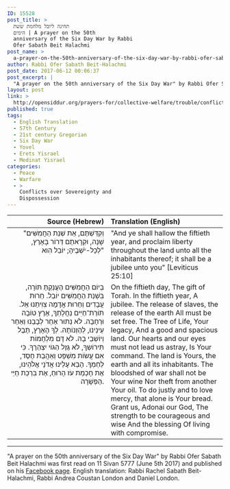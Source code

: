 ```yaml
---
ID: 15528
post_title: >
  תחינה ליובל מלחמת ששת
  הימים | A prayer on the 50th
  anniversary of the Six Day War by Rabbi
  Ofer Sabath Beit Halachmi
post_name: >
  a-prayer-on-the-50th-anniversary-of-the-six-day-war-by-rabbi-ofer-sabath-beit-halachmi
author: Rabbi Ofer Sabath Beit-Halachmi
post_date: 2017-06-12 00:06:37
post_excerpt: |
  "A prayer on the 50th anniversary of the Six Day War" by Rabbi Ofer Sabath Beit Halachmi was first read on 11 Sivan 5777 (June 5th 2017) and published on his <a href="https://www.facebook.com/rabbiofer/posts/10207863997432679">Facebook page</a>. English translation: Rabbi Rachel Sabath Beit-Halachmi, Rabbi Andrea Coustan London and Daniel London.
layout: post
link: >
  http://opensiddur.org/prayers-for/collective-welfare/trouble/conflicts-over-sovereignty-and-dispossession/a-prayer-on-the-50th-anniversary-of-the-six-day-war-by-rabbi-ofer-sabath-beit-halachmi/
published: true
tags:
  - English Translation
  - 57th Century
  - 21st century Gregorian
  - Six Day War
  - Yovel
  - Erets Yisrael
  - Medinat Yisrael
categories:
  - Peace
  - Warfare
  - >
    Conflicts over Sovereignty and
    Dispossession
---
```

<table  class="copyright" style="margin-left: auto;margin-right: auto;" class="dragtable">
<thead><tr><th id="x" style="text-align: right;">Source (Hebrew)</th><th style="text-align: left;">Translation (English)</th></tr></thead>
<tbody>
<tr><td style="vertical-align:top;" width="46%">
<div class="liturgy" style="text-align: right;"><span lang="he">
"וְקִדַּשְׁתֶּם, אֵת שְׁנַת הַחֲמִשִּׁים שָׁנָה, וּקְרָאתֶם דְּרוֹר בָּאָרֶץ, לְכָל-יֹשְׁבֶיהָ; יוֹבֵל הִוא"
</span></div></td>

<td style="vertical-align:top;" width="53%"><div class="english">
"And ye shall hallow the fiftieth year, and proclaim liberty throughout the land unto all the inhabitants thereof; it shall be a jubilee unto you" [Leviticus 25:10]
</div></td>
</tr>


<tr><td style="vertical-align:top;" width="46%">
<div class="liturgy" style="text-align: right;"><span lang="he">
בְּיוֹם הַחֲמִשִּׁים 
הֶעֱנַקְתָּ תּוֹרָה, 
בִּשְׁנַת הַחֲמִשִּׁים 
יוֹבֵל.
חֵרוּת עֲבָדִים וְחֵרוּת אֲדָמָה 
צִוִיתַנוּ אֵל.
תּוֹרַת־חַיִּים נַחֲלָתְךָ, 
אֶרֶץ טוֹבָה וּרְחָבָה. 
לֹא נַתוּר אַחַר לְבָבֵנוּ וְאַחַר עֵינֵינוּ, 
לְהַזְנוֹתָהּ.
לְךָ הָאָרֶץ, תֶּבֶל וְיוֹשְׁבֵי בָהּ. 
לֹא דָּם מִלְחָמוֹת תִּירוֹשְךָ, 
לֹא גֶּזֶל הַגּוֹי יִצְהַרֶךָ. 
כִּי אִם עֲשׂוֹת מִשְׁפָּט וְאַהֲבַת חֶסֶד, לַחְמְךָ.
הָבֵא עָלֵינוּ אֲדֹנָי אֱלֹהֵינוּ, 
אֶת חָכְמַת עֹז הָרוּחַ,
אֶת בִּרְכַּת 
חַיֵּי הַפְּשָׁרָה.
</span></div></td>

<td style="vertical-align:top;" width="53%"><div class="english">
On the fiftieth day,
The gift of Torah.
In the fiftieth year, 
A jubilee.
The release of slaves, the release of the earth
All must be set free.
The Tree of Life, Your legacy,
And a good and spacious land.
Our hearts and our eyes must not lead us astray,
Is Your command.
The land is Yours, the earth and all its inhabitants.
The bloodshed of war shall not be Your wine
Nor theft from another Your oil.
To do justly and to love mercy, that alone is Your bread.
Grant us, Adonai our God,
The strength to be courageous and wise
And the blessing
Of living with compromise.
</div></td>
</tr>
</tbody>
</tbody></table>

<hr />
"A prayer on the 50th anniversary of the Six Day War" by Rabbi Ofer Sabath Beit Halachmi was first read on 11 Sivan 5777 (June 5th 2017) and published on his <a href="https://www.facebook.com/rabbiofer/posts/10207863997432679">Facebook page</a>. English translation: Rabbi Rachel Sabath Beit-Halachmi, Rabbi Andrea Coustan London and Daniel London.
